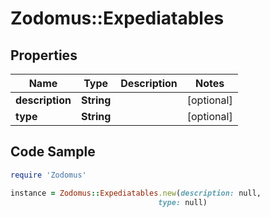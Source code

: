 # Zodomus::Expediatables

## Properties

Name | Type | Description | Notes
------------ | ------------- | ------------- | -------------
**description** | **String** |  | [optional] 
**type** | **String** |  | [optional] 

## Code Sample

```ruby
require 'Zodomus'

instance = Zodomus::Expediatables.new(description: null,
                                 type: null)
```


